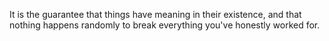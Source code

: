 It is the guarantee that things have meaning in their existence, and that nothing happens randomly to break everything you've honestly worked for.